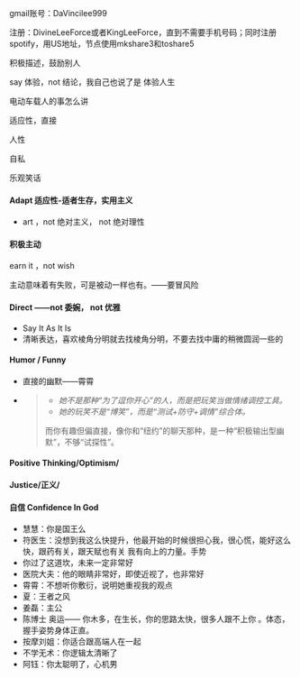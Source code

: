 gmail账号：DaVincilee999

注册：DivineLeeForce或者KingLeeForce，直到不需要手机号码；同时注册spotify，用US地址，节点使用mkshare3和toshare5

积极描述，鼓励别人

say 体验，not 结论，我自己也说了是 体验人生

电动车载人的事怎么讲

适应性，直接

人性

自私

乐观笑话



#### Adapt 适应性-适者生存，实用主义

* art ，not 绝对主义， not 绝对理性



#### 积极主动

earn it ，not wish

主动意味着有失败，可是被动一样也有。——要冒风险



#### Direct ——not 委婉， not 优雅

* Say It As It Is
* 清晰表达，喜欢棱角分明就去找棱角分明，不要去找中庸的稍微圆润一些的



#### Humor / Funny

* 直接的幽默——霄霄

* > - *她不是那种“为了逗你开心”的人，而是把玩笑当做情绪调控工具。*
  > - *她的玩笑不是“博笑”，而是“测试+防守+调情”综合体。*
  >
  > 而你有趣但偏直接，像你和“纽约”的聊天那种，是一种“积极输出型幽默”，不够“试探性”。



#### Positive Thinking/Optimism/



#### Justice/正义/



#### 自信 Confidence In God

* 慧慧：你是国王么
* 符医生：没想到我这么快提升，他最开始的时候很担心我，很心慌，能好这么快，跟药有关，跟天赋也有关
  我有向上的力量。手势
* 你过了这道坎，未来一定非常好
* 医院大夫：他的眼睛非常好，即使近视了，也非常好
* 霄霄：不想听你敷衍，说明她重视我的观点
* 夏：王者之风
* 姜磊：主公
* 陈博士 奥运—— 你木多，在生长，你的思路太快，很多人跟不上你 。体态，握手姿势身体正直。
* 按摩刘姐：你适合跟高端人在一起
* 不学无术：你逻辑太清晰了
* 阿钰：你太聪明了，心机男
